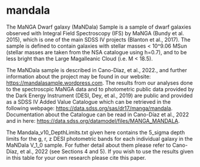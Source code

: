 # mandala

The MaNGA Dwarf galaxy (MaNDala) Sample is a sample of dwarf galaxies observed with Integral Field Spectroscopy (IFS) by MaNGA (Bundy et al. 2015), which is one of the main SDSS IV projects (Blanton et al., 2017).
The sample is defined to contain galaxies with stellar masses < 10^9.06 MSun (stellar masses are taken from the NSA catalogue using h=0.7), and to be less bright than the Large Magalleanic Cloud (i.e. M < 18.5).

The MaNDala sample is described in Cano-Díaz, et al., 2022., and further information about the project may be found in our website: https://mandalasample.wordpress.com. The results from our analyses done to the spectroscpic MaNGA data and to photometric public data provided by the Dark Energy Instrument (DESI, Dey, et al., 2019) are public and provided as a SDSS IV Added Value Catalogue which can be retrieved in the following webpage: https://data.sdss.org/sas/dr17/manga/mandala. Documentation about the Catalogue can be read in Cano-Díaz et al., 2022 and in here: https://data.sdss.org/datamodel/files/MANGA_MANDALA.

The Mandala_v10_DepthLimits.txt given here contains the 5_sigma depth limits for the g, r, z DESI photometric bands for each individual galaxy in the MaNDala V_1_0 sample. For futher detail about them please refer to Cano-Díaz, et al., 2022 (see Sections 4 and 5). If you wish to use the results given in this table for your own research please cite this paper.
